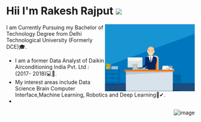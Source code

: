 # Hii I'm Rakesh Rajput  <img src="https://raw.githubusercontent.com/MartinHeinz/MartinHeinz/master/wave.gif" width="30px">
<img align="right" height="180px"  src="https://raw.githubusercontent.com/Rakesh-Rajput1/image1/main/office.gif" alt="image" />
<p align="left"> 
     
I am Currently Pursuing my Bachelor of Technology Degree from Delhi Technological University (Formerly DCE)🎓.
- I am a former Data Analyst of Daikin Airconditioning India Pvt. Ltd : (2017- 2018)💻🤵.
- My interest areas include Data Science Brain Computer Interface,Machine Learning, Robotics and Deep Learning🤵✔.
- 
<img align="right" height="180px" src="https://raw.githubusercontent.com/Rakesh-Rajput1/image1/main/tenor.gif" alt="image" />




     
     
     
     
  

